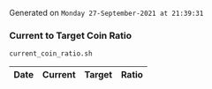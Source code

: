 Generated on `Monday 27-September-2021 at 21:39:31`

### Current to Target Coin Ratio
`current_coin_ratio.sh`

Date|Current|Target|Ratio
---|---|---|---
